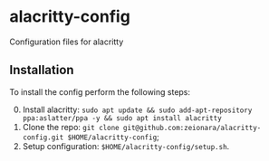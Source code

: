 # alacritty-config

Configuration files for alacritty

## Installation

To install the config perform the following steps:

0. Install alacritty: `sudo apt update && sudo add-apt-repository ppa:aslatter/ppa -y && sudo apt install alacritty`
1. Clone the repo: `git clone git@github.com:zeionara/alacritty-config.git $HOME/alacritty-config`;
2. Setup configuration: `$HOME/alacritty-config/setup.sh`.
